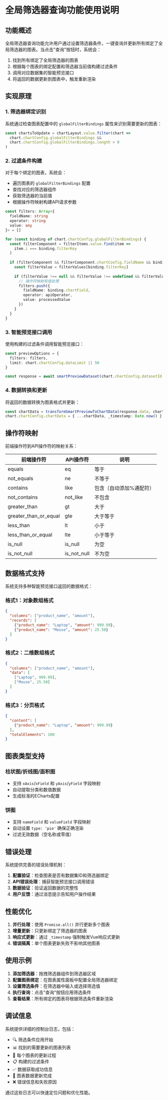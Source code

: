 # 全局筛选器查询功能使用说明

## 功能概述

全局筛选器查询功能允许用户通过设置筛选器条件，一键查询并更新所有绑定了全局筛选器的图表。当点击"查询"按钮时，系统会：

1. 找到所有绑定了全局筛选器的图表
2. 根据每个图表的绑定配置和筛选器当前值构建过滤条件
3. 调用对应数据集的智能预览接口
4. 将返回的数据更新到图表中，触发重新渲染

## 实现原理

### 1. 筛选器绑定识别
系统通过检查图表配置中的 `globalFilterBindings` 属性来识别需要更新的图表：

```typescript
const chartsToUpdate = chartLayout.value.filter(chart => 
  chart.chartConfig.globalFilterBindings && 
  chart.chartConfig.globalFilterBindings.length > 0
)
```

### 2. 过滤条件构建
对于每个绑定的图表，系统会：
- 遍历图表的 `globalFilterBindings` 配置
- 查找对应的筛选器组件
- 获取筛选器的当前值
- 根据操作符映射构建API请求参数

```typescript
const filters: Array<{
  fieldName: string
  operator: string
  value: any
}> = []

for (const binding of chart.chartConfig.globalFilterBindings) {
  const filterComponent = filterItems.value.find(item => 
    item.i === binding.filterKey
  )
  
  if (filterComponent && filterComponent.chartConfig.fieldName && binding.chartField) {
    const filterValue = filterValues[binding.filterKey]
    
    if (filterValue !== null && filterValue !== undefined && filterValue !== '') {
      // 操作符映射和值处理
      filters.push({
        fieldName: binding.chartField,
        operator: apiOperator,
        value: processedValue
      })
    }
  }
}
```

### 3. 智能预览接口调用
使用构建的过滤条件调用智能预览接口：

```typescript
const previewOptions = {
  filters: filters,
  limit: chart.chartConfig.dataLimit || 50
}

const response = await smartPreviewDataset(chart.chartConfig.datasetId, previewOptions)
```

### 4. 数据转换和更新
将返回的数据转换为图表格式并更新：

```typescript
const chartData = transformSmartPreviewToChartData(response.data, chart.chartConfig)
chart.chartConfig.chartData = { ...chartData, _timestamp: Date.now() }
```

## 操作符映射

前端操作符到API操作符的映射关系：

| 前端操作符 | API操作符 | 说明 |
|-----------|----------|------|
| equals | eq | 等于 |
| not_equals | ne | 不等于 |
| contains | like | 包含（自动添加%通配符） |
| not_contains | not_like | 不包含 |
| greater_than | gt | 大于 |
| greater_than_or_equal | gte | 大于等于 |
| less_than | lt | 小于 |
| less_than_or_equal | lte | 小于等于 |
| is_null | is_null | 为空 |
| is_not_null | is_not_null | 不为空 |

## 数据格式支持

系统支持多种智能预览接口返回的数据格式：

### 格式1：对象数组格式
```json
{
  "columns": ["product_name", "amount"],
  "records": [
    {"product_name": "Laptop", "amount": 999.99},
    {"product_name": "Mouse", "amount": 25.50}
  ]
}
```

### 格式2：二维数组格式
```json
{
  "columns": ["product_name", "amount"],
  "data": [
    ["Laptop", 999.99],
    ["Mouse", 25.50]
  ]
}
```

### 格式3：分页格式
```json
{
  "content": [
    {"product_name": "Laptop", "amount": 999.99}
  ],
  "totalElements": 100
}
```

## 图表类型支持

### 柱状图/折线图/面积图
- 支持 `xAxis`/`xField` 和 `yAxis`/`yField` 字段映射
- 自动提取分类和数值数据
- 生成标准的ECharts配置

### 饼图
- 支持 `nameField` 和 `valueField` 字段映射
- 自动设置 `type: 'pie'` 确保正确渲染
- 过滤无效数据（空名称或零值）

## 错误处理

系统提供完善的错误处理机制：

1. **配置验证**：检查图表是否有数据集ID和筛选器绑定
2. **API错误处理**：捕获智能预览接口调用错误
3. **数据验证**：验证返回数据的完整性
4. **用户反馈**：通过消息提示告知用户操作结果

## 性能优化

1. **并行处理**：使用 `Promise.all()` 并行更新多个图表
2. **增量更新**：只更新绑定了筛选器的图表
3. **响应式更新**：通过 `_timestamp` 强制触发Vue响应式更新
4. **错误隔离**：单个图表更新失败不影响其他图表

## 使用示例

1. **添加筛选器**：拖拽筛选器组件到筛选器区域
2. **配置图表绑定**：在图表属性面板中配置全局筛选器绑定
3. **设置筛选条件**：在筛选器中输入或选择筛选值
4. **执行查询**：点击"查询"按钮应用筛选条件
5. **查看结果**：所有绑定的图表将根据筛选条件重新渲染

## 调试信息

系统提供详细的控制台日志，包括：
- 🔍 筛选条件应用开始
- 📊 找到的需要更新的图表列表
- 🔄 每个图表的更新过程
- 📋 构建的过滤条件
- ✅ 数据获取成功信息
- 🎨 图表数据更新完成
- ❌ 错误信息和失败原因

通过这些日志可以快速定位问题和优化性能。 